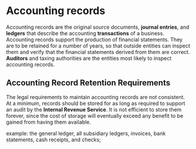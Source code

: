 # Accounting records

Accounting records are the original source documents, **journal entries**, and **ledgers** that describe the accounting **transactions** of a business. Accounting records 
support the production of financial statements. They are to be retained for a number of years, so that outside entities can inspect them and verify that the financial statements
derived from them are correct. **Auditors** and taxing authorities are the entities most likely to inspect accounting records.

## Accounting Record Retention Requirements

The legal requirements to maintain accounting records are not consistent. At a minimum, records should be stored for as long as required to support an audit by the 
**Internal Revenue Service**. It is not efficient to store them forever, since the cost of storage will eventually exceed any benefit to be gained from having them available.
 
example: the general ledger, all subsidiary ledgers, invoices, bank statements, cash receipts, and checks;